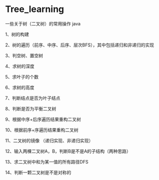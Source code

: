 # Tree_learning
一些关于树（二叉树）的常用操作 java

1、树的构建

2、树的遍历（前序、中序、后序、层次BFS），其中包括递归和非递归的实现

3、判空树、置空树

4、求树的深度

5、求叶子的个数

6、求树的高度

7、判断结点是否为叶子结点

8、判断是否为平衡二叉树

9、根据中序+后序遍历结果重构二叉树

10、根据前序+序遍历结果重构二叉树

11、二叉树的镜像 （递归实现、非递归实现）

12、输入两棵二叉树A，B，判断B是不是A的子结构（两种思路）

13、求二叉树中和为某一值的所有路径DFS

14、判断一颗二叉树是不是对称的
